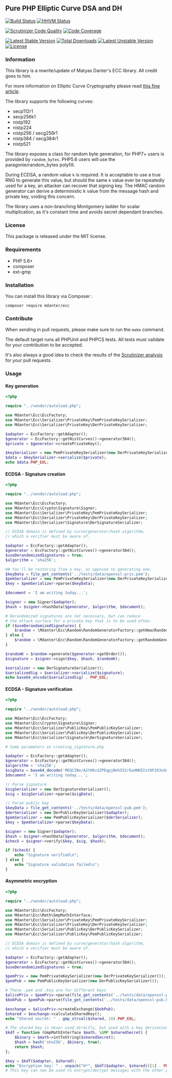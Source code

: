 ## Pure PHP Elliptic Curve DSA and DH

[![Build Status](https://travis-ci.org/phpecc/phpecc.svg?branch=master)](https://travis-ci.org/phpecc/phpecc)
[![HHVM Status](http://hhvm.h4cc.de/badge/mdanter/ecc.svg)](http://hhvm.h4cc.de/package/mdanter/ecc)

[![Scrutinizer Code Quality](https://scrutinizer-ci.com/g/phpecc/phpecc/badges/quality-score.png?b=master)](https://scrutinizer-ci.com/g/phpecc/phpecc?branch=master)
[![Code Coverage](https://scrutinizer-ci.com/g/phpecc/phpecc/badges/coverage.png?b=master)](https://scrutinizer-ci.com/g/phpecc/phpecc/?branch=master)

[![Latest Stable Version](https://poser.pugx.org/mdanter/ecc/v/stable.png)](https://packagist.org/packages/mdanter/ecc)
[![Total Downloads](https://poser.pugx.org/mdanter/ecc/downloads.png)](https://packagist.org/packages/mdanter/ecc)
[![Latest Unstable Version](https://poser.pugx.org/mdanter/ecc/v/unstable.png)](https://packagist.org/packages/mdanter/ecc)
[![License](https://poser.pugx.org/mdanter/ecc/license.png)](https://packagist.org/packages/mdanter/ecc)

### Information

This library is a rewrite/update of Matyas Danter's ECC library. All credit goes to him.

For more information on Elliptic Curve Cryptography please read [this fine article](http://www.matyasdanter.com/2010/12/elliptic-curve-php-oop-dsa-and-diffie-hellman/).

The library supports the following curves:

 - secp112r1
 - secp256k1
 - nistp192
 - nistp224
 - nistp256 / secg256r1
 - nistp384 / secg384r1
 - nistp521

The library exposes a class for random byte generation, for PHP7+ users is provided by `random_bytes`. 
PHP5.6 users will use the paragonie/random_bytes polyfill. 

During ECDSA, a random value `k` is required. It is acceptable to use a true RNG to generate this value, but 
should the same `k` value ever be repeatedly used for a key, an attacker can recover that signing key. 
The HMAC random generator can derive a deterministic k value from the message hash and private key, voiding
this concern.

The library uses a non-branching Montgomery ladder for scalar multiplication, as it's constant time and avoids secret 
dependant branches. 
 
### License

This package is released under the MIT license.

### Requirements

* PHP 5.6+
* composer
* ext-gmp

### Installation

You can install this library via Composer :

`composer require mdanter/ecc`

### Contribute

When sending in pull requests, please make sure to run the `make` command.

The default target runs all PHPUnit and PHPCS tests. All tests
must validate for your contribution to be accepted.

It's also always a good idea to check the results of the [Scrutinizer analysis](https://scrutinizer-ci.com/g/phpecc/phpecc/) for your pull requests.

### Usage

#### Key generation

```php
<?php

require "../vendor/autoload.php";

use Mdanter\Ecc\EccFactory;
use Mdanter\Ecc\Serializer\PrivateKey\PemPrivateKeySerializer;
use Mdanter\Ecc\Serializer\PrivateKey\DerPrivateKeySerializer;

$adapter = EccFactory::getAdapter();
$generator = EccFactory::getNistCurves()->generator384();
$private = $generator->createPrivateKey();

$keySerializer = new PemPrivateKeySerializer(new DerPrivateKeySerializer($adapter));
$data = $keySerializer->serialize($private);
echo $data.PHP_EOL;
```

#### ECDSA - Signature creation
```php
<?php

require "../vendor/autoload.php";

use Mdanter\Ecc\EccFactory;
use Mdanter\Ecc\Crypto\Signature\Signer;
use Mdanter\Ecc\Serializer\PrivateKey\PemPrivateKeySerializer;
use Mdanter\Ecc\Serializer\PrivateKey\DerPrivateKeySerializer;
use Mdanter\Ecc\Serializer\Signature\DerSignatureSerializer;

// ECDSA domain is defined by curve/generator/hash algorithm,
// which a verifier must be aware of.

$adapter = EccFactory::getAdapter();
$generator = EccFactory::getNistCurves()->generator384();
$useDerandomizedSignatures = true;
$algorithm = 'sha256';

## You'll be restoring from a key, as opposed to generating one.
$keyData = file_get_contents('../tests/data/openssl-priv.pem');
$pemSerializer = new PemPrivateKeySerializer(new DerPrivateKeySerializer($adapter));
$key = $pemSerializer->parse($keyData);

$document = 'I am writing today...';

$signer = new Signer($adapter);
$hash = $signer->hashData($generator, $algorithm, $document);

# Derandomized signatures are not necessary, but can reduce
# the attack surface for a private key that is to be used often.
if ($useDerandomizedSignatures) {
    $random = \Mdanter\Ecc\Random\RandomGeneratorFactory::getHmacRandomGenerator($key, $hash, $algorithm);
} else {
    $random = \Mdanter\Ecc\Random\RandomGeneratorFactory::getRandomGenerator();
}

$randomK = $random->generate($generator->getOrder());
$signature = $signer->sign($key, $hash, $randomK);

$serializer = new DerSignatureSerializer();
$serializedSig = $serializer->serialize($signature);
echo base64_encode($serializedSig) . PHP_EOL;
```

#### ECDSA - Signature verification

```php
<?php

require "../vendor/autoload.php";

use Mdanter\Ecc\EccFactory;
use Mdanter\Ecc\Crypto\Signature\Signer;
use Mdanter\Ecc\Serializer\PublicKey\PemPublicKeySerializer;
use Mdanter\Ecc\Serializer\PublicKey\DerPublicKeySerializer;
use Mdanter\Ecc\Serializer\Signature\DerSignatureSerializer;

# Same parameters as creating_signature.php

$adapter = EccFactory::getAdapter();
$generator = EccFactory::getNistCurves()->generator384();
$algorithm = 'sha256';
$sigData = base64_decode('MEQCIBe/A2tKKv2ZPEqpjNnh552rEa4NKEIstOF2O3vGG6pAAiB47qyR8FXMTy/ubso8cEjeh4jLPf1nVeErFZyEiNL+Yg==');
$document = 'I am writing today...';

// Parse signature
$sigSerializer = new DerSignatureSerializer();
$sig = $sigSerializer->parse($sigData);

// Parse public key
$keyData = file_get_contents('../tests/data/openssl-pub.pem');
$derSerializer = new DerPublicKeySerializer($adapter);
$pemSerializer = new PemPublicKeySerializer($derSerializer);
$key = $pemSerializer->parse($keyData);

$signer = new Signer($adapter);
$hash = $signer->hashData($generator, $algorithm, $document);
$check = $signer->verify($key, $sig, $hash);

if ($check) {
    echo "Signature verified\n";
} else {
    echo "Signature validation failed\n";
}

```

#### Asymmetric encryption

```php
<?php

require "../vendor/autoload.php";

use Mdanter\Ecc\EccFactory;
use Mdanter\Ecc\Math\GmpMathInterface;
use Mdanter\Ecc\Serializer\PrivateKey\PemPrivateKeySerializer;
use Mdanter\Ecc\Serializer\PrivateKey\DerPrivateKeySerializer;
use Mdanter\Ecc\Serializer\PublicKey\DerPublicKeySerializer;
use Mdanter\Ecc\Serializer\PublicKey\PemPublicKeySerializer;

// ECDSA domain is defined by curve/generator/hash algorithm,
// which a verifier must be aware of.

$adapter = EccFactory::getAdapter();
$generator = EccFactory::getNistCurves()->generator384();
$useDerandomizedSignatures = true;

$pemPriv = new PemPrivateKeySerializer(new DerPrivateKeySerializer());
$pemPub = new PemPublicKeySerializer(new DerPublicKeySerializer());

# These .pem and .key are for different keys
$alicePriv = $pemPriv->parse(file_get_contents('../tests/data/openssl-priv.pem'));
$bobPub = $pemPub->parse(file_get_contents('../tests/data/openssl-pub.key'));

$exchange = $alicePriv->createExchange($bobPub);
$shared = $exchange->calculateSharedKey();
echo "Shared secret: " . gmp_strval($shared, 10).PHP_EOL;

# The shared key is never used directly, but used with a key derivation function (KDF)
$kdf = function (GmpMathInterface $math, \GMP $sharedSecret) {
    $binary = $math->intToString($sharedSecret);
    $hash = hash('sha256', $binary, true);
    return $hash;
};

$key = $kdf($adapter, $shared);
echo "Encryption key: " . unpack("H*", $kdf($adapter, $shared))[1] . PHP_EOL;
# This key can now be used to encrypt/decrypt messages with the other person
```
